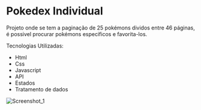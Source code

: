 # Pokedex Individual

Projeto onde se tem a paginação de 25 pokémons dividos entre 46 páginas, é possivel procurar pokémons especificos e favorita-los.



Tecnologias Utilizadas:

- Html
- Css
- Javascript
- API
- Estados
- Tratamento de dados 

![Screenshot_1](https://user-images.githubusercontent.com/93271677/182055191-085714c0-405e-4834-97c7-57de1cc417e4.png)
